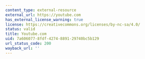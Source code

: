 ```yaml
---
content_type: external-resource
external_url: https://youtube.com
has_external_license_warning: true
license: https://creativecommons.org/licenses/by-nc-sa/4.0/
status: valid
title: Youtube.com
uid: 7a606077-8fdf-4274-8891-29740bc5b129
url_status_code: 200
wayback_url: ''
---
```


